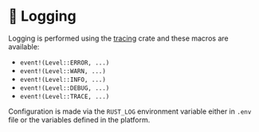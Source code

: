 # 📄 Logging

Logging is performed using the [tracing][0] crate and these macros are available:

- `event!(Level::ERROR, ...)`
- `event!(Level::WARN, ...)`
- `event!(Level::INFO, ...)`
- `event!(Level::DEBUG, ...)`
- `event!(Level::TRACE, ...)`

Configuration is made via the `RUST_LOG` environment variable either in `.env`
file or the variables defined in the platform.

[0]: https://docs.rs/tracing/latest/tracing
